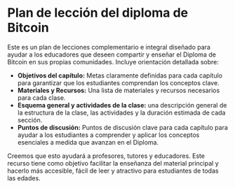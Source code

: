# Plan de lección del diploma de Bitcoin

Este es un plan de lecciones complementario e integral diseñado para ayudar a los educadores que deseen compartir y enseñar el Diploma de Bitcoin en sus propias comunidades. Incluye orientación detallada sobre:

- **Objetivos del capítulo:** Metas claramente definidas para cada capítulo para garantizar que los estudiantes comprendan los conceptos clave.
- **Materiales y Recursos:** Una lista de materiales y recursos necesarios para cada clase.
- **Esquema general y actividades de la clase:** una descripción general de la estructura de la clase, las actividades y la duración estimada de cada sección.
- **Puntos de discusión:** Puntos de discusión clave para cada capítulo para ayudar a los estudiantes a comprender y aplicar los conceptos esenciales a medida que avanzan en el Diploma.

Creemos que esto ayudará a profesores, tutores y educadores. Este recurso tiene como objetivo facilitar la enseñanza del material principal y hacerlo más accesible, fácil de leer y atractivo para estudiantes de todas las edades.

